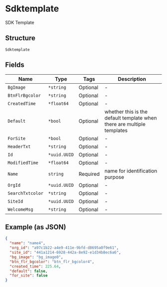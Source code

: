 
# Sdktemplate

SDK Template

## Structure

`Sdktemplate`

## Fields

| Name | Type | Tags | Description |
|  --- | --- | --- | --- |
| `BgImage` | `*string` | Optional | - |
| `BtnFlrBgcolor` | `*string` | Optional | - |
| `CreatedTime` | `*float64` | Optional | - |
| `Default` | `*bool` | Optional | whether this is the default template when there are multiple templates |
| `ForSite` | `*bool` | Optional | - |
| `HeaderTxt` | `*string` | Optional | - |
| `Id` | `*uuid.UUID` | Optional | - |
| `ModifiedTime` | `*float64` | Optional | - |
| `Name` | `string` | Required | name for identification purpose |
| `OrgId` | `*uuid.UUID` | Optional | - |
| `SearchTxtcolor` | `*string` | Optional | - |
| `SiteId` | `*uuid.UUID` | Optional | - |
| `WelcomeMsg` | `*string` | Optional | - |

## Example (as JSON)

```json
{
  "name": "name4",
  "org_id": "a97c1b22-a4e9-411e-9bfd-d8695a0f9e61",
  "site_id": "441a1214-6928-442a-8e92-e1d34b8ec6a6",
  "bg_image": "bg_image0",
  "btn_flr_bgcolor": "btn_flr_bgcolor4",
  "created_time": 225.64,
  "default": false,
  "for_site": false
}
```

